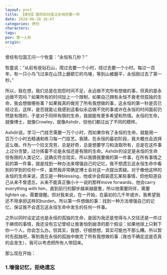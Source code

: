 ```yaml
---
layout: post
title: 【原创】我将如何度过永恒的第一秒
date: 2020-06-28 16:47
categories: 原创
characters: 
tags: 
pov: 第一人称
origin: 
---
```


曾经有位国王问一个牧童：“永恒有几秒？”

牧童说：“从前有座钻石山，爬过去要一个小时，绕过去要一个小时。每过一百年，有一只小鸟飞过来在山顶上磨砺它的鸟喙，等到山被磨平，永恒刚过去了第一秒。”

所以，我在想，我们总是在抱怨时间不足，永远做不完所有想做的事，但真的是永远做不完吗？如果所有的时间加上一个限制，如果自己拥有永恒不衰老但孤独的生命，我会想做哪些事？如果我真的做完了所有我想做的事，这永恒的第一秒是否已经过去，这样，是否就能让我感到这看似永远做不完的事或许在永恒的时间面前仍然是有限的，于是对于同样有限的生命，我就能有更多希望和热情。永恒的生命，就像博士，就像Crowley，就像Ashdir，但他们都过出了不同的模样。

Ashdir说，学习一门技艺需要一万个小时，而如果你有了永恒的生命，就能用一百万个小时去精通和练习每一门技艺。我猜，在永恒的最初阶段，我大概也会选择这么做。作为一个拉文克劳，总是好奇，总是想要学习和汲取所有，总是在这件事上过分贪婪，过分挥霍不论是永恒还是有限的生命。Ashdir的设定是永恒的生命但有限的人类记忆，这确实符合现实，所以我猜我要做的第一件事，在所有事情之前的第一件事，就是找到一种办法来增强自己的记忆，我不想遗忘这永恒生命中看到的学到的任何一件，虽然我非常确定博士会对这一点提出质疑。对于像他这样的永恒的生命来说，遗忘是一种blessing，他或许会假装遗忘某些事情，但他知道自己从来不曾遗忘，从来不能真正像小十一说的那样move forwards，他会carry everything with him，直到前行的脚步越来越疲惫，所以他需要同伴，需要lighten up，需要提醒。但对我来说，在一开始，在最初的几千年或许，我希望我还不用承担这样的burden。所以第一件想做的事：找到一种方法增强自己的记忆，保证我不会遗忘这永恒生命中发生的任何一件事。

之所以同时设定这也是永恒的孤独的生命，是因为我还是觉得与人交往还是一件过于麻烦的事情，我还没有忘记曾经让我害怕到崩溃的那个假设：如果地球上只剩下你一个人，你会怎么办。但其实，我想，仔细想想，其实可能也不那么糟。所以暂时先孤独吧，等到我在永恒的孤独中做完了所有我想做的事（我也不确定这是否真的会发生），我可以考虑把所有人带回来。

那么现在开始：

### 1.增强记忆，拒绝遗忘

